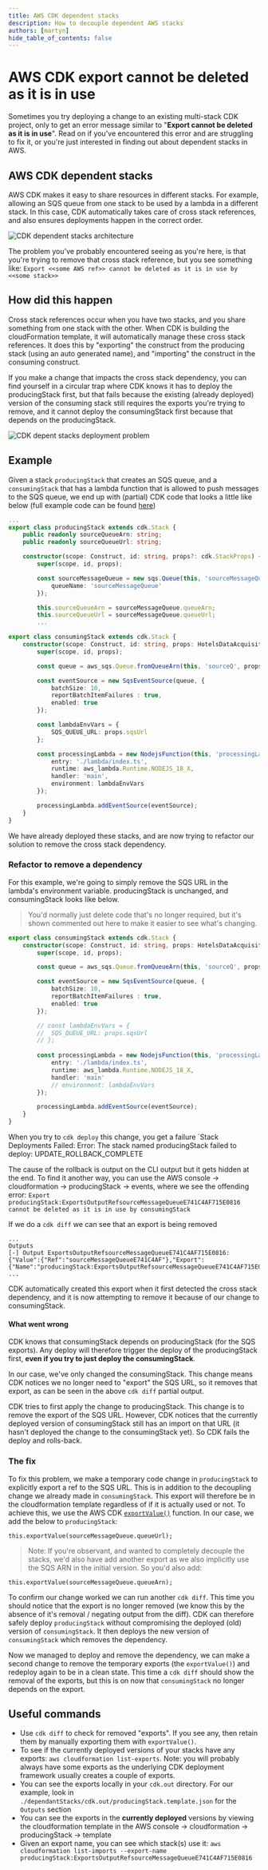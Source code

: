 ```yaml
---
title: AWS CDK dependent stacks
description: How to decouple dependent AWS stacks
authors: [martyn]
hide_table_of_contents: false
---
```

# AWS CDK export cannot be deleted as it is in use
Sometimes you try deploying a change to an existing multi-stack CDK project, only to get an error message similar to "**Export cannot be deleted as it is in use**". Read on if you've encountered this error and are struggling to fix it, or you're just interested in finding out about dependent stacks in AWS.
## AWS CDK dependent stacks
AWS CDK makes it easy to share resources in different stacks. For example, allowing an SQS queue from one stack to be used by a lambda in a different stack. In this case, CDK automatically takes care of cross stack references, and also ensures deployments happen in the correct order.

![CDK dependent stacks architecture](./DependentStacks.png)

The problem you've probably encountered seeing as you're here, is that you're trying to remove  that cross stack reference, but you see  something like:
`Export <<some AWS ref>> cannot be deleted as it is in use by <<some stack>>`
<!--truncate-->
## How did this happen
Cross stack references occur when you have two stacks, and you share something from one stack with the other. When CDK is building the cloudFormation template, it will automatically manage these cross stack references. It does this by "exporting" the construct from the producing stack (using an auto generated name), and "importing" the construct in the consuming construct.

If you make a change that impacts the cross stack dependency, you can find yourself in a circular trap where CDK knows it has to deploy the producingStack first, but that fails because the existing (already deployed) version of the consuming stack still requires the exports you're trying to remove, and it cannot deploy the consumingStack first because that depends on the producingStack.

![CDK depent stacks deployment problem](./CDK-dependent-stacks.png)

## Example
Given a stack `producingStack` that creates an SQS queue, and a `consumingStack` that has a lambda function that is allowed to push messages to the SQS queue, we end up with (partial) CDK code that looks a little like below (full example code can be found [here](https://github.com/martynbutty/cdkDependantStacks))

```typeScript
...
export class producingStack extends cdk.Stack {  
    public readonly sourceQueueArn: string;  
    public readonly sourceQueueUrl: string;  

    constructor(scope: Construct, id: string, props?: cdk.StackProps) {  
        super(scope, id, props);  

        const sourceMessageQueue = new sqs.Queue(this, 'sourceMessageQueue', {  
            queueName: 'sourceMessageQueue'  
        });  

        this.sourceQueueArn = sourceMessageQueue.queueArn;  
        this.sourceQueueUrl = sourceMessageQueue.queueUrl;  
        ...
```


```typescript
export class consumingStack extends cdk.Stack {  
    constructor(scope: Construct, id: string, props: HotelsDataAcquisitionStackProps) {  
        super(scope, id, props);  

        const queue = aws_sqs.Queue.fromQueueArn(this, 'sourceQ', props.sqsArn);  

        const eventSource = new SqsEventSource(queue, {  
            batchSize: 10,  
            reportBatchItemFailures : true,  
            enabled: true  
        });  

        const lambdaEnvVars = {  
            SQS_QUEUE_URL: props.sqsUrl  
        };  

        const processingLambda = new NodejsFunction(this, 'processingLambda', {  
            entry: './lambda/index.ts',  
            runtime: aws_lambda.Runtime.NODEJS_18_X,  
            handler: 'main',  
            environment: lambdaEnvVars  
        });  

        processingLambda.addEventSource(eventSource);  
    }  
}
```

We have already deployed these stacks, and are now trying to refactor our solution to remove the cross stack dependency.

### Refactor to remove a dependency 
For this example, we're going to simply remove the SQS URL in the lambda's environment variable. producingStack is unchanged, and consumingStack looks like below. 

> You'd normally just delete code that's no longer required, but it's shown commented out here to make it easier to see what's changing.

```typescript
export class consumingStack extends cdk.Stack {  
    constructor(scope: Construct, id: string, props: HotelsDataAcquisitionStackProps) {  
        super(scope, id, props);  

        const queue = aws_sqs.Queue.fromQueueArn(this, 'sourceQ', props.sqsArn);  

        const eventSource = new SqsEventSource(queue, {  
            batchSize: 10,  
            reportBatchItemFailures : true,  
            enabled: true  
        });  

        // const lambdaEnvVars = {  
        // 	SQS_QUEUE_URL: props.sqsUrl
        // };  
        
        const processingLambda = new NodejsFunction(this, 'processingLambda', {  
            entry: './lambda/index.ts',  
            runtime: aws_lambda.Runtime.NODEJS_18_X,  
            handler: 'main'
            // environment: lambdaEnvVars  
        });  

        processingLambda.addEventSource(eventSource);  
    }  
}
```

When you try to `cdk deploy` this change, you get a failure
`Stack Deployments Failed: Error: The stack named producingStack failed to deploy: UPDATE_ROLLBACK_COMPLETE

The cause of the rollback is output on the CLI output but it gets hidden at the end. To find it another way, you can use the AWS console -> cloudformation -> producingStack -> events, where we see the offending error:
`Export producingStack:ExportsOutputRefsourceMessageQueueE741C4AF715E0816 cannot be deleted as it is in use by consumingStack`

If we do a `cdk diff` we can see that an export is being removed
```
...
Outputs
[-] Output ExportsOutputRefsourceMessageQueueE741C4AF715E0816: {"Value":{"Ref":"sourceMessageQueueE741C4AF"},"Export":{"Name":"producingStack:ExportsOutputRefsourceMessageQueueE741C4AF715E0816"}}
...
```

CDK automatically created this export when it first detected the cross stack dependency, and it is now attempting to remove it because of our change to consumingStack.

#### What went wrong
CDK knows that consumingStack depends on producingStack (for the SQS exports).  Any deploy will therefore trigger the deploy of the producingStack first, __even if you try to just deploy the consumingStack__.

In our case, we've only changed the consumingStack. This change means CDK notices we no longer need to "export" the SQS URL, so it removes that export, as can be seen in the above `cdk diff` partial output. 

CDK tries to first apply the change to producingStack. This change is to remove the export of the SQS URL.  However, CDK notices that the currently deployed version of consumingStack still has an import on that URL (it hasn't deployed the change to the consumingStack yet). So CDK fails the deploy and rolls-back.

### The fix
To fix this problem, we make a temporary code change in `producingStack` to explicitly export a ref to the SQS URL. This is in addition to the decoupling change we already made in `consumingStack`. This export will therefore be in the cloudformation template regardless of if it is actually used or not. To achieve this, we use the AWS CDK [`exportValue()`](https://docs.aws.amazon.com/cdk/api/v2/docs/aws-cdk-lib.Stack.html#exportwbrvalueexportedvalue-options)  function. In our case, we add the below to `producingStack`:

`this.exportValue(sourceMessageQueue.queueUrl);`

> Note: If you're observant, and wanted to completely decouple the stacks, we'd also have add another export as we also implicitly use the SQS ARN in the initial version. So you'd also add:

`this.exportValue(sourceMessageQueue.queueArn);`

To confirm our change worked we can run another `cdk diff`. This time you should notice that the export is no longer removed (we know this by the absence of it's removal / negating output from the diff). CDK can therefore safely deploy `producingStack` without compromising the deployed (old) version of `consumingStack`. It then deploys the new version of `consumingStack` which removes the dependency.

Now we managed to deploy and remove the dependency, we can make a second change to remove the temporary exports (the `exportValue()`) and redeploy again to be in a clean state. This time a `cdk diff` should show the removal of the exports, but this is on now that `consumingStack` no longer depends on the export.

## Useful commands
- Use `cdk diff` to check for removed "exports". If you see any, then retain them by manually exporting them with `exportValue()`.
- To see if the currently deployed versions of your stacks have any exports: `aws cloudformation list-exports`. Note: you will probably always have some exports as the underlying CDK deployment framework usually creates a couple of exports.
- You can see the exports locally in your `cdk.out` directory. For our example, look in `./dependantStacks/cdk.out/producingStack.template.json` for the `Outputs` section
- You can see the exports in the **currently deployed** versions by viewing the cloudformation template in the AWS console -> cloudformation -> producingStack -> template
- Given an export name, you can see which stack(s) use it: `aws cloudformation list-imports --export-name producingStack:ExportsOutputRefsourceMessageQueueE741C4AF715E0816`
